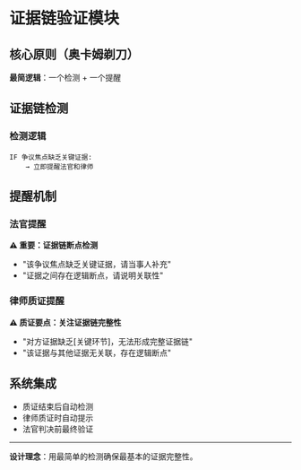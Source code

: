 # 证据链验证模块

## 核心原则（奥卡姆剃刀）

**最简逻辑**：一个检测 + 一个提醒

## 证据链检测

### 检测逻辑
```
IF 争议焦点缺乏关键证据:
    → 立即提醒法官和律师
```

## 提醒机制

### 法官提醒
**⚠️ 重要：证据链断点检测**
- "该争议焦点缺乏关键证据，请当事人补充"
- "证据之间存在逻辑断点，请说明关联性"

### 律师质证提醒
**⚠️ 质证要点：关注证据链完整性**
- "对方证据缺乏[关键环节]，无法形成完整证据链"
- "该证据与其他证据无关联，存在逻辑断点"

## 系统集成

- 质证结束后自动检测
- 律师质证时自动提示
- 法官判决前最终验证

---

**设计理念**：用最简单的检测确保最基本的证据完整性。